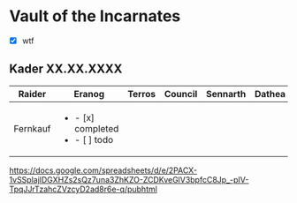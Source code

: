 # Vault of the Incarnates

- [x] wtf

## Kader XX.XX.XXXX

| Raider         | Eranog | Terros | Council | Sennarth | Dathea | Kurog | Diurna | Raszageth |
|----------------|--------|--------|---------|----------|--------|-------|--------|-----------|
| Fernkauf | <ul><li>- [x] completed</li><li>- [ ] todo</li></ul>| |  |  |  |  |  |  

https://docs.google.com/spreadsheets/d/e/2PACX-1vSSplajlDGXHZs2sQz7una3ZhKZO-ZCDKveGlV3bpfcC8Jp_-pIV-TpqJJrTzahcZVzcyD2ad8r6e-q/pubhtml